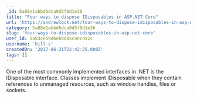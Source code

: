 ```yaml
---
_id: 5a88e1abbd6dca0d5f0d1e36
title: "Four ways to dispose IDisposables in ASP.NET Core"
url: 'https://andrewlock.net/four-ways-to-dispose-idisposables-in-asp-net-core/'
category: 5a88e1abbd6dca0d5f0d1e36
slug: 'four-ways-to-dispose-idisposables-in-asp-net-core'
user_id: 5a83ce59d6eb0005c4ecda2c
username: 'bill-s'
createdOn: '2017-06-21T22:42:25.000Z'
tags: []
---
```


One of the most commonly implemented interfaces in .NET is the IDisposable interface. Classes implement IDisposable when they contain references to unmanaged resources, such as window handles, files or sockets. 
